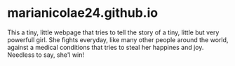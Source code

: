 # marianicolae24.github.io
This a tiny, little webpage that tries to tell the story of a tiny, little but very powerfull girl. She fights everyday, like many other people around the world, against a medical conditions that tries to steal her happines and joy. Needless to say, she'l win!
